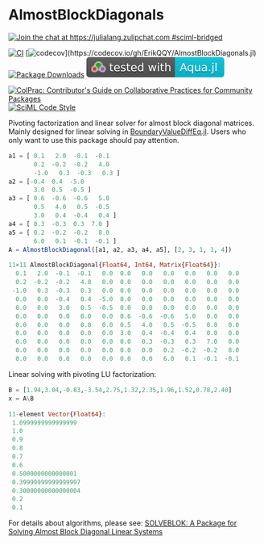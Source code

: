 # AlmostBlockDiagonals

[![Join the chat at https://julialang.zulipchat.com #sciml-bridged](https://img.shields.io/static/v1?label=Zulip&message=chat&color=9558b2&labelColor=389826)](https://julialang.zulipchat.com/#narrow/stream/279055-sciml-bridged)

[![CI](https://github.com/ErikQQY/AlmostBlockDiagonals.jl/actions/workflows/CI.yml/badge.svg)](https://github.com/ErikQQY/AlmostBlockDiagonals.jl/actions/workflows/CI.yml)
[![codecov](https://codecov.io/gh/ErikQQY/AlmostBlockDiagonals.jl/branch/main/graph/badge.svg?)](https://codecov.io/gh/ErikQQY/AlmostBlockDiagonals.jl)
[![Package Downloads](https://shields.io/endpoint?url=https://pkgs.genieframework.com/api/v1/badge/AlmostBlockDiagonals)](https://pkgs.genieframework.com?packages=AlmostBlockDiagonals)
[![Aqua QA](https://raw.githubusercontent.com/JuliaTesting/Aqua.jl/master/badge.svg)](https://github.com/JuliaTesting/Aqua.jl)

[![ColPrac: Contributor's Guide on Collaborative Practices for Community Packages](https://img.shields.io/badge/ColPrac-Contributor%27s%20Guide-blueviolet)](https://github.com/SciML/ColPrac)
[![SciML Code Style](https://img.shields.io/static/v1?label=code%20style&message=SciML&color=9558b2&labelColor=389826)](https://github.com/SciML/SciMLStyle)

Pivoting factorization and linear solver for almost block diagonal matrices. Mainly designed for linear solving in [BoundaryValueDiffEq.jl](https://github.com/SciML/BoundaryValueDiffEq.jl). Users who only want to use this package should pay attention.

```julia
a1 = [ 0.1   2.0  -0.1  -0.1
       0.2  -0.2  -0.2   4.0
       -1.0   0.3  -0.3   0.3 ]
a2 = [-0.4  0.4  -5.0
       3.0  0.5  -0.5 ]
a3 = [ 0.6  -0.6  -0.6   5.0
       0.5   4.0   0.5  -0.5
       3.0   0.4  -0.4   0.4 ]
a4 = [ 0.3  -0.3  0.3  7.0 ]
a5 = [ 0.2  -0.2  -0.2   8.0
       6.0   0.1  -0.1  -0.1 ]
A = AlmostBlockDiagonal([a1, a2, a3, a4, a5], [2, 3, 1, 1, 4])
```

```julia
11×11 AlmostBlockDiagonal{Float64, Int64, Matrix{Float64}}:
  0.1   2.0  -0.1  -0.1   0.0  0.0   0.0   0.0   0.0   0.0   0.0
  0.2  -0.2  -0.2   4.0   0.0  0.0   0.0   0.0   0.0   0.0   0.0
 -1.0   0.3  -0.3   0.3   0.0  0.0   0.0   0.0   0.0   0.0   0.0
  0.0   0.0  -0.4   0.4  -5.0  0.0   0.0   0.0   0.0   0.0   0.0
  0.0   0.0   3.0   0.5  -0.5  0.0   0.0   0.0   0.0   0.0   0.0
  0.0   0.0   0.0   0.0   0.0  0.6  -0.6  -0.6   5.0   0.0   0.0
  0.0   0.0   0.0   0.0   0.0  0.5   4.0   0.5  -0.5   0.0   0.0
  0.0   0.0   0.0   0.0   0.0  3.0   0.4  -0.4   0.4   0.0   0.0
  0.0   0.0   0.0   0.0   0.0  0.0   0.3  -0.3   0.3   7.0   0.0
  0.0   0.0   0.0   0.0   0.0  0.0   0.0   0.2  -0.2  -0.2   8.0
  0.0   0.0   0.0   0.0   0.0  0.0   0.0   6.0   0.1  -0.1  -0.1
```

Linear solving with pivoting LU factorization:

```julia
B = [1.94,3.04,-0.83,-3.54,2.75,1.32,2.35,1.96,1.52,0.78,2.40]
x = A\B
```

```julia
11-element Vector{Float64}:
 1.0999999999999999
 1.0
 0.9
 0.8
 0.7
 0.6
 0.5000000000000001
 0.39999999999999997
 0.30000000000000004
 0.2
 0.1
```

For details about algorithms, please see:
[SOLVEBLOK: A Package for Solving Almost Block Diagonal Linear Systems](https://dl.acm.org/doi/pdf/10.1145/355873.355880)